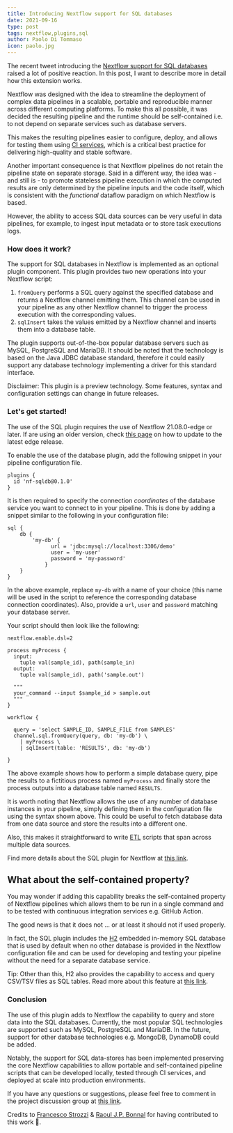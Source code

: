 ```yaml
---
title: Introducing Nextflow support for SQL databases
date: 2021-09-16
type: post
tags: nextflow,plugins,sql
author: Paolo Di Tommaso
icon: paolo.jpg
---
```


The recent tweet introducing the [Nextflow support for SQL databases](https://twitter.com/PaoloDiTommaso/status/1433120149888974854) raised a lot of positive reaction. In this post, I want to describe more in detail how this extension works.


Nextflow was designed with the idea to streamline the deployment of complex data pipelines in a scalable, portable and reproducible manner across different computing platforms. To make this all possible, it was decided the resulting pipeline and the runtime should be self-contained i.e. to not depend on separate services such as database servers.

This makes the resulting pipelines easier to configure,  deploy, and allows for testing them using [CI services](https://en.wikipedia.org/wiki/Continuous_integration), which is a critical best practice for delivering high-quality and stable software.

Another important consequence is that Nextflow pipelines do not retain the pipeline state on separate storage. Said in a different way, the idea was - and still is - to promote stateless pipeline execution in which the computed results are only determined by the pipeline inputs and the code itself, which is consistent with the *functional* dataflow paradigm on which Nextflow is based.

However, the ability to access SQL data sources can be very useful in data pipelines, for example, to ingest input metadata or to store task executions logs.


### How does it work?

The support for SQL databases in Nextflow is implemented as an optional plugin component. This plugin provides two new operations into your Nextflow script:

1) `fromQuery` performs a SQL query against the specified database and returns a Nextflow channel emitting them. This channel can be used in your pipeline as any other Nextflow channel to trigger the process execution with the corresponding values.
2) `sqlInsert` takes the values emitted by a Nextflow channel and inserts them into a database table.

The plugin supports out-of-the-box popular database servers such as MySQL, PostgreSQL and MariaDB. It should be noted that the technology is based on the Java JDBC database standard, therefore it could easily support any database technology implementing a driver for this standard interface.

Disclaimer: This plugin is a preview technology. Some features, syntax and configuration settings can change in future releases.

### Let's get started!

The use of the SQL plugin requires the use of Nextflow 21.08.0-edge or later. If are using an older version, check [this page](https://www.nextflow.io/docs/latest/getstarted.html#stable-edge-releases) on how to update to the latest edge release.

To enable the use of the database plugin, add the following snippet in your pipeline configuration file.

```
plugins {
  id 'nf-sqldb@0.1.0'
}
```

It is then required to specify the connection *coordinates* of the database service you want to connect to in your pipeline. This is done by adding a snippet similar to the following in your configuration file:

```
sql {
    db {
        'my-db' {
              url = 'jdbc:mysql://localhost:3306/demo'
              user = 'my-user'
              password = 'my-password'
            }
    }
}
```

In the above example, replace `my-db` with a name of your choice (this name will be used in the script to reference the corresponding database connection coordinates). Also, provide a `url`, `user` and `password` matching your database server.

Your script should then look like the following:

```
nextflow.enable.dsl=2

process myProcess {
  input:
    tuple val(sample_id), path(sample_in)
  output:
    tuple val(sample_id), path('sample.out')

  """
  your_command --input $sample_id > sample.out
  """
}

workflow {

  query = 'select SAMPLE_ID, SAMPLE_FILE from SAMPLES'
  channel.sql.fromQuery(query, db: 'my-db') \
    | myProcess \
    | sqlInsert(table: 'RESULTS', db: 'my-db')

}
```

The above example shows how to perform a simple database query, pipe the results to a fictitious process named `myProcess` and finally store the process outputs into a database table named `RESULTS`.

It is worth noting that Nextflow allows the use of any number of database instances in your pipeline, simply defining them in the configuration file using the syntax shown above. This could be useful to fetch database data from one data source and store the results into a different one.

Also, this makes it straightforward to write [ETL](https://en.wikipedia.org/wiki/Extract,_transform,_load) scripts that span across multiple data sources.

Find more details about the SQL plugin for Nextflow at [this link](https://github.com/nextflow-io/nf-sqldb).

## What about the self-contained property?

You may wonder if adding this capability breaks the self-contained property of Nextflow pipelines which allows them to be run in a single command and to be tested with continuous integration services e.g. GitHub Action.

The good news is that it does not ... or at least it should not if used properly.

In fact, the SQL plugin includes the [H2](http://www.h2database.com/html/features.html) embedded in-memory SQL database that is used by default when no other database is provided in the Nextflow configuration file and can be used for developing and testing your pipeline without the need for a separate database service.

Tip: Other than this, H2 also provides the capability to access and query CSV/TSV files as SQL tables. Read more about this feature at [this link](http://www.h2database.com/html/tutorial.html?highlight=csv&search=csv#csv).

### Conclusion

The use of this plugin adds to Nextflow the capability to query and store data into the SQL databases. Currently, the most popular SQL technologies are supported such as MySQL, PostgreSQL and MariaDB. In the future, support for other database technologies e.g. MongoDB, DynamoDB could be added.

Notably, the support for SQL data-stores has been implemented preserving the core Nextflow capabilities to allow portable and self-contained pipeline scripts that can be developed locally, tested through CI services, and deployed at scale into production environments.

If you have any questions or suggestions, please feel free to comment in the project discussion group at [this link](https://github.com/nextflow-io/nf-sqldb/discussions).

Credits to [Francesco Strozzi](https://twitter.com/fstrozzi) & [Raoul J.P. Bonnal](https://twitter.com/bonnalr) for having contributed to this work 🙏.
